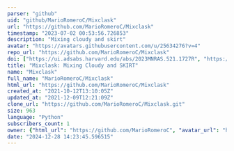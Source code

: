 ```yaml
---
parser: "github"
uid: "github/MarioRomeroC/Mixclask"
url: "https://github.com/MarioRomeroC/Mixclask"
timestamp: "2023-07-02 00:53:56.726853"
description: "Mixing cloudy and skirt"
avatar: "https://avatars.githubusercontent.com/u/25634276?v=4"
repo_url: "https://github.com/MarioRomeroC/Mixclask"
doi: ["https://ui.adsabs.harvard.edu/abs/2023MNRAS.521.1727R", "https://ui.adsabs.harvard.edu/abs/2023ascl.soft06029R/abstract"]
title: "Mixclask: Mixing Cloudy and SKIRT"
name: "Mixclask"
full_name: "MarioRomeroC/Mixclask"
html_url: "https://github.com/MarioRomeroC/Mixclask"
created_at: "2021-10-12T13:10:05Z"
updated_at: "2021-12-09T12:21:09Z"
clone_url: "https://github.com/MarioRomeroC/Mixclask.git"
size: 963
language: "Python"
subscribers_count: 1
owner: {"html_url": "https://github.com/MarioRomeroC", "avatar_url": "https://avatars.githubusercontent.com/u/25634276?v=4", "login": "MarioRomeroC", "type": "User"}
date: "2024-12-28 14:23:45.596515"
---
```

